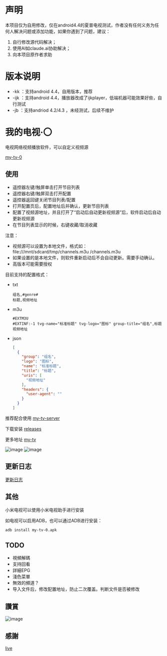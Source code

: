 # 声明
本项目仅为自用修改，仅在android4.4的夏普电视测试，作者没有任何义务为任何人解决问题或添加功能，如果你遇到了问题，建议：
1. 自行修改源代码解决；
2. 使用AI如claude.ai协助解决；
3. 向本项目原作者求助

# 版本说明
* -kk ：支持android 4.4，自用版本，推荐
* -ijk ：支持android 4.4，播放器改成了ijkplayer，低端机器可能效果好些，自行测试
* -jb ：支持andriod 4.2/4.3 ，未经测试，后续不维护

# 我的电视·〇

电视网络视频播放软件，可以自定义视频源

[my-tv-0](https://github.com/lizongying/my-tv-0)

## 使用

* 遥控器左键/触屏单击打开节目列表
* 遥控器右键/触屏双击打开配置
* 遥控器返回键关闭节目列表/配置
* 打开配置页后，配置地址后并确认，更新节目列表
* 配置了视频源地址，并且打开了“启动后自动更新视频源”后，软件启动后自动更新视频源
* 在节目列表显示的时候，右键收藏/取消收藏

注意：

* 视频源可以设置为本地文件，格式如：file:///mnt/sdcard/tmp/channels.m3u
  /channels.m3u
* 如果设置的是本地文件，则软件重新启动后不会自动更新。需要手动确认。
* 高版本可能需要授权

目前支持的配置格式：

* txt
    ```
    组名,#genre#
    标题,视频地址
    ```
* m3u
    ```
    #EXTM3U
    #EXTINF:-1 tvg-name="标准标题" tvg-logo="图标" group-title="组名",标题
    视频地址
    ```
* json
    ```json
    [
      {
        "group": "组名",
        "logo": "图标",
        "name": "标准标题",
        "title": "标题",
        "uris": [
          "视频地址"
        ],
        "headers": {
          "user-agent": ""
        }
      }
    ]
    ```

推荐配合使用 [my-tv-server](https://github.com/lizongying/my-tv-server)

下载安装 [releases](https://github.com/lizongying/my-tv-0/releases/)

更多地址 [my-tv](https://lyrics.run/my-tv-0.html)

![image](./screenshots/img.png)
![image](./screenshots/img_1.png)

## 更新日志

[更新日志](./HISTORY.md)

## 其他

小米电视可以使用小米电视助手进行安装

如电视可以启用ADB，也可以通过ADB进行安装：

```shell
adb install my-tv-0.apk
```

## TODO

* 視頻解碼
* 支持回看
* 詳細EPG
* 淺色菜單
* 無效的頻道？
* 导入文件后，修改配置地址，防止二次覆盖。判断文件是否被修改

## 讚賞

![image](./screenshots/appreciate.jpeg)

## 感謝

[live](https://github.com/fanmingming/live)